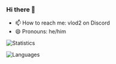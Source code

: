 ### Hi there 👋
- 📫 How to reach me: vlod2 on Discord
- 😄 Pronouns: he/him


![Statistics](https://github-readme-stats.vercel.app/api?username=vlOd2&show_icons=true&bg_color=00000000)

![Languages](https://github-readme-stats.vercel.app/api/top-langs/?username=vlOd2&layout=donut&bg_color=00000000)
